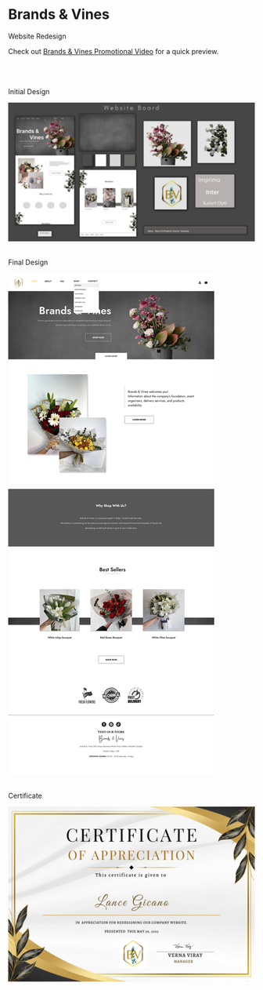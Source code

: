 # Brands & Vines
 Website Redesign



Check out [Brands & Vines Promotional Video](https://www.youtube.com/watch?v=B_v_iyErhhk&ab_channel=Lance) for a quick preview.<br><br><br><br>

 

Initial Design


![Initial Design](https://github.com/lance24528/Brands---Vines/blob/147b3cf6367cbe80574779b6aac22838bac8e151/website-images/Initial%20Design.jpeg)<br><br>


Final Design


![Initial Design](https://github.com/lance24528/Brands---Vines/blob/16e733f12149cd8b6c0a410b0a0144cb807d5a54/website-images/Final%20Design.png)<br><br>


Certificate 


![Initial Design](https://github.com/lance24528/Brands---Vines/blob/9dbc8254d01d6f1fcff654e3b3ce9b7f2dbf2dbe/website-images/Certificate%20of%20Appreciation.png)

